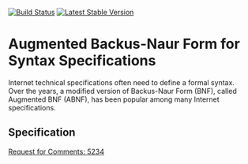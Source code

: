 [![Build Status](https://travis-ci.org/robert-horvath/abnf.svg?branch=master)](https://travis-ci.org/robert-horvath/abnf)
[![Latest Stable Version](https://img.shields.io/packagist/v/robert/abnf.svg)](https://packagist.org/packages/robert/abnf)

# Augmented Backus-Naur Form for Syntax Specifications
Internet technical specifications often need to define a formal syntax.  
Over the years, a modified version of Backus-Naur Form (BNF), 
called Augmented BNF (ABNF), has been popular among many Internet specifications.

## Specification
[Request for Comments: 5234](https://tools.ietf.org/html/rfc5234)
